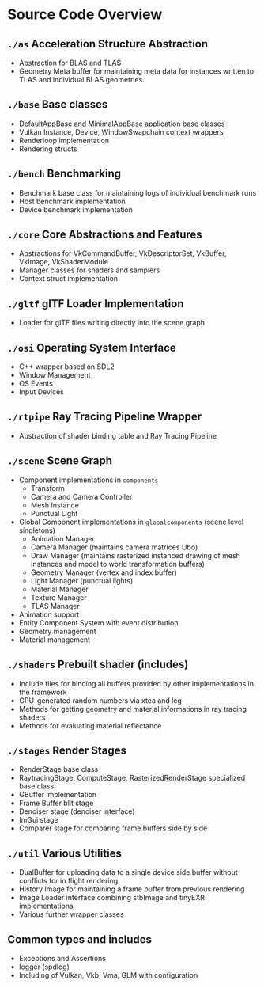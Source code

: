 # Source Code Overview
## **`./as`** Acceleration Structure Abstraction
* Abstraction for BLAS and TLAS
* Geometry Meta buffer for maintaining meta data for instances written to TLAS and individual BLAS geometries.
## **`./base`** Base classes
* DefaultAppBase and MinimalAppBase application base classes
* Vulkan Instance, Device, WindowSwapchain context wrappers
* Renderloop implementation
* Rendering structs
## **`./bench`** Benchmarking
* Benchmark base class for maintaining logs of individual benchmark runs
* Host benchmark implementation
* Device benchmark implementation
## **`./core`** Core Abstractions and Features
* Abstractions for VkCommandBuffer, VkDescriptorSet, VkBuffer, VkImage, VkShaderModule
* Manager classes for shaders and samplers
* Context struct implementation
## **`./gltf`** glTF Loader Implementation
* Loader for glTF files writing directly into the scene graph
## **`./osi`** Operating System Interface
* C++ wrapper based on SDL2
* Window Management
* OS Events
* Input Devices
## **`./rtpipe`** Ray Tracing Pipeline Wrapper
* Abstraction of shader binding table and Ray Tracing Pipeline
## **`./scene`** Scene Graph
* Component implementations in `components`
    * Transform
    * Camera and Camera Controller
    * Mesh Instance
    * Punctual Light
* Global Component implementations in `globalcomponents` (scene level singletons)
    * Animation Manager
    * Camera Manager (maintains camera matrices Ubo)
    * Draw Manager (maintains rasterized instanced drawing of mesh instances and model to world transformation buffers)
    * Geometry Manager (vertex and index buffer)
    * Light Manager (punctual lights)
    * Material Manager
    * Texture Manager
    * TLAS Manager
* Animation support
* Entity Component System with event distribution
* Geometry management
* Material management
## **`./shaders`** Prebuilt shader (includes)
* Include files for binding all buffers provided by other implementations in the framework
* GPU-generated random numbers via xtea and lcg
* Methods for getting geometry and material informations in ray tracing shaders
* Methods for evaluating material reflectance
## **`./stages`** Render Stages
* RenderStage base class
* RaytracingStage, ComputeStage, RasterizedRenderStage specialized base class
* GBuffer implementation
* Frame Buffer blit stage
* Denoiser stage (denoiser interface)
* ImGui stage
* Comparer stage for comparing frame buffers side by side
## **`./util`** Various Utilities
* DualBuffer for uploading data to a single device side buffer without conflicts for in flight rendering
* History Image for maintaining a frame buffer from previous rendering
* Image Loader interface combining stbImage and tinyEXR implementations
* Various further wrapper classes
## Common types and includes
* Exceptions and Assertions
* logger (spdlog)
* Including of Vulkan, Vkb, Vma, GLM with configuration